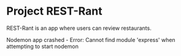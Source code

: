 # Project REST-Rant

REST-Rant is an app where users can review restaurants.

Nodemon app crashed - Error: Cannot find module 'express' when attempting to start nodemon